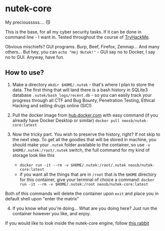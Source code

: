 # nutek-core
My preciousssss.... 😼

This is the base, for all my cyber security tasks. If it can be done in
command line - I want in. Tested throughout the course of [TryHackMe](https://tryhackme.com/).

Obvious mischiefs? GUI programs. Burp, Beef, Firefox, Zenmap... And many others... But hey, you can `echo "Hej Nutek!"` - GUI say no
to Docker, I say no to GUI. Anyway, have fun.

## How to use?

1. Make a directory `mkdir $HOME/.nutek` - that's where I plan to 
store the data. The first thing that will land there is a bash
history in SQLite3 database `.nutek/bash_logs/recent.db` - so you
can easily track your progress through all CTF and Bug Bounty,
Penetration Testing, Ethical Hacking and selling drugs online (SIC!)

2. Pull the docker image from [hub.docker.com](https://hub.docker.com/repository/docker/neosb/nutek-core) with easy command (if you already have Docker Desktop or similar) `docker pull neosb/nutek-core:latest`

3. Now the tricky part. You wish to preserve the history, right? If not skip to the next step. To get all the goodies that will be stored in machine, you should make your `.nutek` folder available to the container, so use `-v $HOME/.nutek:/root/.nutek` switch, the full command for my kind of storage look like this
    - `docker run -it --rm -v $HOME/.nutek:/root/.nutek neosb/nutek-core:latest`
    - if you want all the things that are in `/root` that is the `$HOME` directory for this container, give your terminal of choice a command: `docker run -it --rm -v $HOME/.nutek:/root neosb/nutek-core:latest`

Both of this commands will delete the container upon `exit` and place you in default shell upon "enter the matrix"

4. If you know what you're doing... What are you doing here? Just run the container however you like, and enjoy.

If you would like to look inside the nutek-core engine, follow [this rabbit](https://github.com/phoenix-journey/nutek-core)
